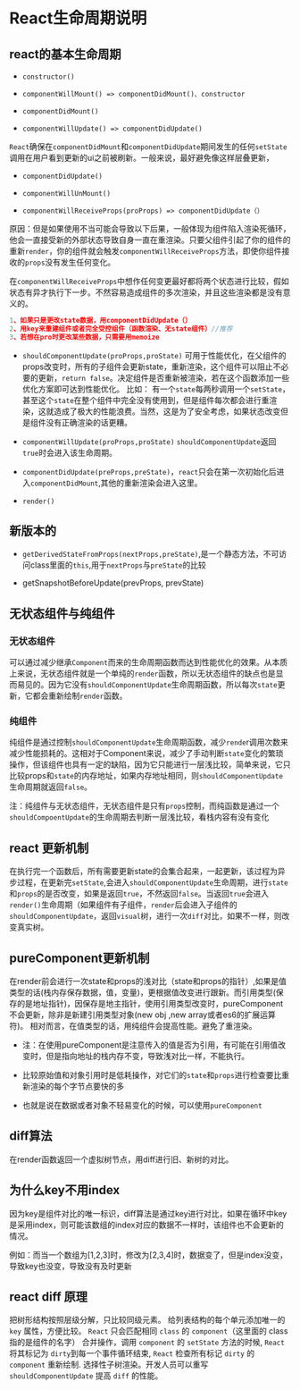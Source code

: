 # React生命周期说明

## react的基本生命周期

* `constructor()`
  
* `componentWillMount() => componentDidMount()、constructor`
  
* `componentDidMount()`
  
* `componentWillUpdate() => componentDidUpdate()`
  
`React`确保在`componentDidMount`和`componentDidUpdate`期间发生的任何`setState`调用在用户看到更新的ui之前被刷新。一般来说，最好避免像这样层叠更新，

* `componentDidUpdate()`
  
* `componentWillUnMount()`
  
* `componentWillReceiveProps(proProps) => componentDidUpdate（）`

原因：但是如果使用不当可能会导致以下后果，一般体现为组件陷入渲染死循环，他会一直接受新的外部状态导致自身一直在重渲染。只要父组件引起了你的组件的 重新`render`，你的组件就会触发`componentWillReceiveProps`方法，即使你组件接收的`props`没有发生任何变化。

在`componentWillReceiveProps`中想作任何变更最好都将两个状态进行比较，假如状态有异才执行下一步。不然容易造成组件的多次渲染，并且这些渲染都是没有意义的。

```js
1、如果只是更改state数据，用componentDidUpdate（）
2、用key来重建组件或者完全受控组件（函数渲染、无state组件）//推荐
3、若想在pro时更改某些数据，只需要用memoize
```

* `shouldComponentUpdate(proProps,proState)` 可用于性能优化，在父组件的props改变时，所有的子组件会更新state，重新渲染，这个组件可以阻止不必要的更新，`return false`。决定组件是否重新被渲染，若在这个函数添加一些优化方案即可达到性能优化。
比如：
有一个`state`每两秒调用一个`setState`，甚至这个`state`在整个组件中完全没有使用到，但是组件每次都会进行重渲染，这就造成了极大的性能浪费。当然，这是为了安全考虑，如果状态改变但是组件没有正确渲染的话更糟。

* `componentWillUpdate(proProps,proState)` `shouldComponentUpdate`返回`true`时会进入该生命周期。
  
* `componentDidUpdate(preProps,preState)`，`react`只会在第一次初始化后进入`componentDidMount`,其他的重新渲染会进入这里。

* `render()`

## 新版本的
  
* `getDerivedStateFromProps(nextProps,preState)`,是一个静态方法，不可访问class里面的`this`,用于`nextProps`与`preState`的比较
  
<!-- ```js
static getDerivedStateFromProps(nextProps, prevState) {
    const {type} = nextProps;
    // 当传入的type发生变化的时候，更新state
    if (type !== prevState.type) {
        return {
            type,
        };
    }
    // 否则，对于state不进行任何操作
    return null;
}
``` -->

* getSnapshotBeforeUpdate(prevProps, prevState)

## 无状态组件与纯组件

### 无状态组件

可以通过减少继承`Component`而来的生命周期函数而达到性能优化的效果。从本质上来说，无状态组件就是一个单纯的`render`函数，所以无状态组件的缺点也是显而易见的。因为它没有`shouldComponentUpdate`生命周期函数，所以每次`state`更新，它都会重新绘制`render`函数。

### 纯组件

纯组件是通过控制`shouldComponentUpdate`生命周期函数，减少`rende`r调用次数来减少性能损耗的。这相对于Component来说，减少了手动判断`state`变化的繁琐操作，但该组件也具有一定的缺陷，因为它只能进行一层浅比较，简单来说，它只比较props和`state`的内存地址，如果内存地址相同，则`shouldComponentUpdate`生命周期就返回`false`。

注：纯组件与无状态组件，无状态组件是只有`props`控制，而纯函数是通过一个`shouldCompoentUpdate`的生命周期去判断一层浅比较，看栈内容有没有变化

## react 更新机制

在执行完一个函数后，所有需要更新state的会集合起来，一起更新，该过程为异步过程，在更新完`setState`,会进入`shouldComponentUpdate`生命周期，进行`state`和`props`的是否改变，如果是返回`true`，不然返回`false`。当返回`true`会进入`render()`生命周期（如果组件有子组件，`render`后会进入子组件的`shouldComponentUpdate`，返回`visual`树，进行一次`diff`对比，如果不一样，则改变真实树。

## pureComponent更新机制

在render前会进行一次state和props的浅对比（state和props的指针）,如果是值类型的话(栈内存保存数据，值，变量)，更根据值改变进行跟新。而引用类型(保存的是地址指针)，因保存是地主指针，使用引用类型改变时，pureComponent不会更新，除非是新建引用类型对象(new obj ,new array或者es6的扩展运算符)。
相对而言，在值类型的话，用纯组件会提高性能。避免了重渲染。

* 注：在使用pureComponent是注意传入的值是否为引用，有可能在引用值改变时，但是指向地址的栈内存不变，导致浅对比一样，不能执行。
  
* 比较原始值和对象引用时是低耗操作，对它们的`state`和`props`进行检查要比重新渲染的每个字节点要快的多
  
* 也就是说在数据或者对象不轻易变化的时候，可以使用`pureComponent`

## diff算法

在render函数返回一个虚拟树节点，用diff进行旧、新树的对比。

## 为什么key不用index

因为key是组件对比的唯一标识，diff算法是通过key进行对比，如果在循环中key是采用index，则可能该数组的index对应的数据不一样时，该组件也不会更新的情况。

例如：而当一个数组为[1,2,3]时，修改为[2,3,4]时，数据变了，但是index没变，导致key也没变，导致没有及时更新

## react diff 原理

把树形结构按照层级分解，只比较同级元素。
给列表结构的每个单元添加唯一的 `key` 属性，方便比较。
`React` 只会匹配相同 `class` 的 `component`（这里面的 class 指的是组件的名字）
合并操作，调用 `component` 的 `setState` 方法的时候, `React` 将其标记为 `dirty`到每一个事件循环结束, `React` 检查所有标记 `dirty` 的 `component` 重新绘制.
选择性子树渲染。开发人员可以重写`shouldComponentUpdate` 提高 `diff` 的性能。
